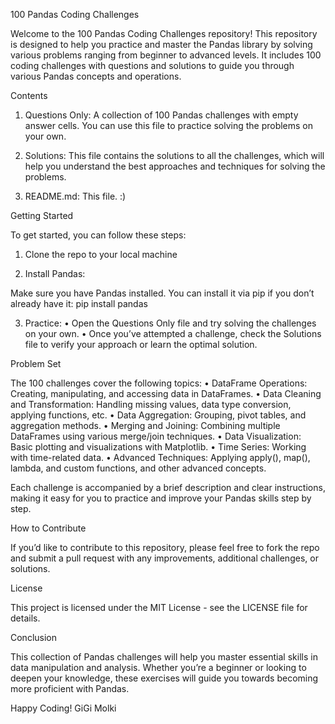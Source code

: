 100 Pandas Coding Challenges

Welcome to the 100 Pandas Coding Challenges repository! This repository is designed to help you practice and master the Pandas library by solving various problems ranging from beginner to advanced levels. It includes 100 coding challenges with questions and solutions to guide you through various Pandas concepts and operations.


Contents

1.	Questions Only: A collection of 100 Pandas challenges with empty answer cells. You can use this file to practice solving the problems on your own.
 
2.	Solutions: This file contains the solutions to all the challenges, which will help you understand the best approaches and techniques for solving the problems.
 
3.	README.md: This file. :)



Getting Started

To get started, you can follow these steps:

1. Clone the repo to your local machine 


2. Install Pandas:

Make sure you have Pandas installed. You can install it via pip if you don’t already have it:
    pip install pandas

3. Practice:
	•	Open the Questions Only file and try solving the challenges on your own.
	•	Once you’ve attempted a challenge, check the Solutions file to verify your approach or learn the optimal solution.


Problem Set

The 100 challenges cover the following topics:
	•	DataFrame Operations: Creating, manipulating, and accessing data in DataFrames.
	•	Data Cleaning and Transformation: Handling missing values, data type conversion, applying functions, etc.
	•	Data Aggregation: Grouping, pivot tables, and aggregation methods.
	•	Merging and Joining: Combining multiple DataFrames using various merge/join techniques.
	•	Data Visualization: Basic plotting and visualizations with Matplotlib.
	•	Time Series: Working with time-related data.
	•	Advanced Techniques: Applying apply(), map(), lambda, and custom functions, and other advanced concepts.

Each challenge is accompanied by a brief description and clear instructions, making it easy for you to practice and improve your Pandas skills step by step.


How to Contribute

If you’d like to contribute to this repository, please feel free to fork the repo and submit a pull request with any improvements, additional challenges, or solutions.


License

This project is licensed under the MIT License - see the LICENSE file for details.



Conclusion

This collection of Pandas challenges will help you master essential skills in data manipulation and analysis. Whether you’re a beginner or looking to deepen your knowledge, these exercises will guide you towards becoming more proficient with Pandas.

Happy Coding!
GiGi Molki
